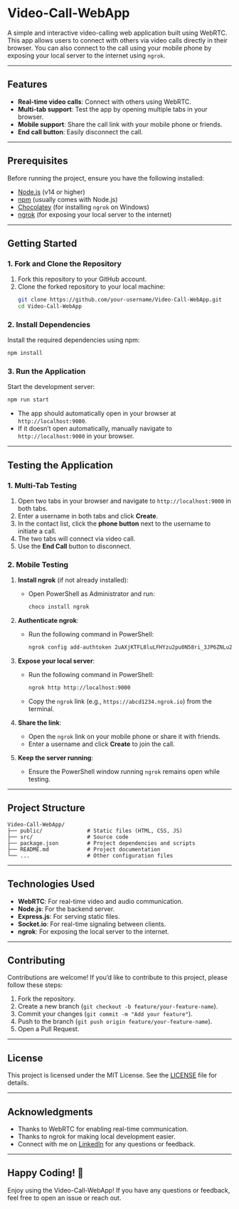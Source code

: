# Video-Call-WebApp

A simple and interactive video-calling web application built using WebRTC. This app allows users to connect with others via video calls directly in their browser. You can also connect to the call using your mobile phone by exposing your local server to the internet using `ngrok`.

---

## Features
- **Real-time video calls**: Connect with others using WebRTC.
- **Multi-tab support**: Test the app by opening multiple tabs in your browser.
- **Mobile support**: Share the call link with your mobile phone or friends.
- **End call button**: Easily disconnect the call.

---

## Prerequisites
Before running the project, ensure you have the following installed:
- [Node.js](https://nodejs.org/) (v14 or higher)
- [npm](https://www.npmjs.com/) (usually comes with Node.js)
- [Chocolatey](https://chocolatey.org/) (for installing `ngrok` on Windows)
- [ngrok](https://ngrok.com/) (for exposing your local server to the internet)

---

## Getting Started

### 1. Fork and Clone the Repository
1. Fork this repository to your GitHub account.
2. Clone the forked repository to your local machine:
   ```bash
   git clone https://github.com/your-username/Video-Call-WebApp.git
   cd Video-Call-WebApp
   ```

### 2. Install Dependencies
Install the required dependencies using npm:
```bash
npm install
```

### 3. Run the Application
Start the development server:
```bash
npm run start
```
- The app should automatically open in your browser at `http://localhost:9000`.
- If it doesn’t open automatically, manually navigate to `http://localhost:9000` in your browser.

---

## Testing the Application

### 1. Multi-Tab Testing
1. Open two tabs in your browser and navigate to `http://localhost:9000` in both tabs.
2. Enter a username in both tabs and click **Create**.
3. In the contact list, click the **phone button** next to the username to initiate a call.
4. The two tabs will connect via video call.
5. Use the **End Call** button to disconnect.

### 2. Mobile Testing
1. **Install ngrok** (if not already installed):
   - Open PowerShell as Administrator and run:
     ```bash
     choco install ngrok
     ```
2. **Authenticate ngrok**:
   - Run the following command in PowerShell:
     ```bash
     ngrok config add-authtoken 2uAXjKTFL8luLFHYzu2pu0N58ri_3JP6ZNLu2o1KXnwHpp9TN
     ```
3. **Expose your local server**:
   - Run the following command in PowerShell:
     ```bash
     ngrok http http://localhost:9000
     ```
   - Copy the `ngrok` link (e.g., `https://abcd1234.ngrok.io`) from the terminal.

4. **Share the link**:
   - Open the `ngrok` link on your mobile phone or share it with friends.
   - Enter a username and click **Create** to join the call.

5. **Keep the server running**:
   - Ensure the PowerShell window running `ngrok` remains open while testing.

---

## Project Structure
```
Video-Call-WebApp/
├── public/              # Static files (HTML, CSS, JS)
├── src/                 # Source code
├── package.json         # Project dependencies and scripts
├── README.md            # Project documentation
└── ...                  # Other configuration files
```

---

## Technologies Used
- **WebRTC**: For real-time video and audio communication.
- **Node.js**: For the backend server.
- **Express.js**: For serving static files.
- **Socket.io**: For real-time signaling between clients.
- **ngrok**: For exposing the local server to the internet.

---

## Contributing
Contributions are welcome! If you’d like to contribute to this project, please follow these steps:
1. Fork the repository.
2. Create a new branch (`git checkout -b feature/your-feature-name`).
3. Commit your changes (`git commit -m "Add your feature"`).
4. Push to the branch (`git push origin feature/your-feature-name`).
5. Open a Pull Request.

---

## License
This project is licensed under the MIT License. See the [LICENSE](LICENSE) file for details.

---

## Acknowledgments
- Thanks to WebRTC for enabling real-time communication.
- Thanks to ngrok for making local development easier.
- Connect with me on [LinkedIn](https://www.linkedin.com/in/manish-y-m-233496326/) for any questions or feedback.

---

## Happy Coding! 🚀
Enjoy using the Video-Call-WebApp! If you have any questions or feedback, feel free to open an issue or reach out.
